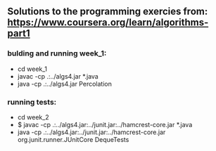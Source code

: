 ## Solutions to the programming exercies from: https://www.coursera.org/learn/algorithms-part1

### bulding and running week_1:

- cd week_1
- javac -cp .:../algs4.jar \*.java
- java -cp .:../algs4.jar Percolation

### running tests:

- cd week_2
- $ javac -cp .:../algs4.jar:../junit.jar:../hamcrest-core.jar \*.java
- java -cp .:../algs4.jar:../junit.jar:../hamcrest-core.jar org.junit.runner.JUnitCore DequeTests
